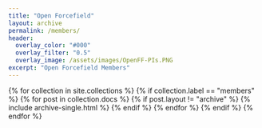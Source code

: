 ```yaml
---
title: "Open Forcefield"
layout: archive
permalink: /members/
header:
  overlay_color: "#000"
  overlay_filter: "0.5"
  overlay_image: /assets/images/OpenFF-PIs.PNG
excerpt: "Open Forcefield Members"
---
```


{% for collection in site.collections %}
  {% if collection.label == "members" %}
    {% for post in collection.docs %}
	  {% if post.layout != "archive" %}
        {% include archive-single.html %}
	  {% endif %}
    {% endfor %}
  {% endif %}
{% endfor %}

